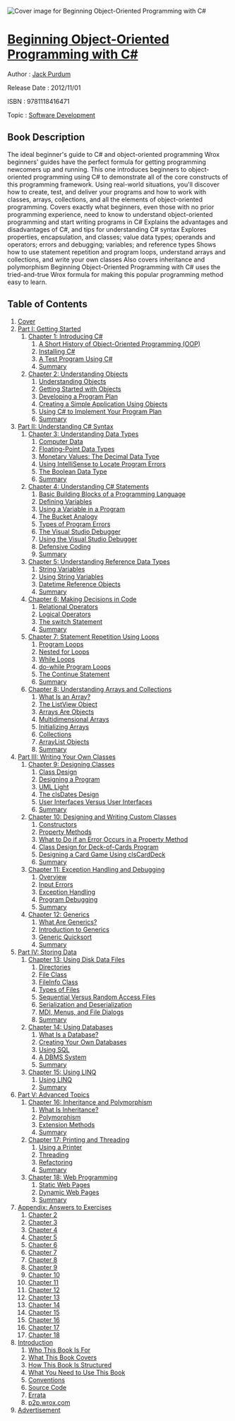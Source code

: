 ![Cover image for Beginning Object-Oriented Programming with C#](https://imgdetail.ebookreading.net/cover/cover/software_development/EB9781118416471.jpg)

[Beginning Object-Oriented Programming with C#](https://ebookreading.net/view/book/Beginning+Object-Oriented+Programming+with+C%23-EB9781118416471_1.html "Beginning Object-Oriented Programming with C#")
====================================================================================================================

Author : [Jack Purdum](https://ebookreading.net/search/author/Jack+Purdum)

Release Date : 2012/11/01

ISBN : 9781118416471

Topic : [Software Development](https://ebookreading.net/search/category/software-development)

Book Description
-----------------

The ideal beginner's guide to C# and object-oriented programming
Wrox beginners' guides have the perfect formula for getting programming newcomers up and running. This one introduces beginners to object-oriented programming using C# to demonstrate all of the core constructs of this programming framework. Using real-world situations, you'll discover how to create, test, and deliver your programs and how to work with classes, arrays, collections, and all the elements of object-oriented programming.
Covers exactly what beginners, even those with no prior programming experience, need to know to understand object-oriented programming and start writing programs in C#
Explains the advantages and disadvantages of C#, and tips for understanding C# syntax
Explores properties, encapsulation, and classes; value data types; operands and operators; errors and debugging; variables; and reference types
Shows how to use statement repetition and program loops, understand arrays and collections, and write your own classes
Also covers inheritance and polymorphism
Beginning Object-Oriented Programming with C# uses the tried-and-true Wrox formula for making this popular programming method easy to learn.
              
Table of Contents
-----------------

1. [Cover](https://ebookreading.net/view/book/Beginning+Object-Oriented+Programming+with+C%23-EB9781118416471_1.html)
1. [Part I: Getting Started](https://ebookreading.net/view/book/Beginning+Object-Oriented+Programming+with+C%23-EB9781118416471_3.html)
    1. [Chapter 1: Introducing C#](https://ebookreading.net/view/book/Beginning+Object-Oriented+Programming+with+C%23-EB9781118416471_4.html)
        1. [A Short History of Object-Oriented  Programming (OOP)](https://ebookreading.net/view/book/Beginning+Object-Oriented+Programming+with+C%23-EB9781118416471_4.html#c01_level1_1)
        1. [Installing C#](https://ebookreading.net/view/book/Beginning+Object-Oriented+Programming+with+C%23-EB9781118416471_4.html#c01_level1_2)
        1. [A Test Program Using C#](https://ebookreading.net/view/book/Beginning+Object-Oriented+Programming+with+C%23-EB9781118416471_4.html#c01_level1_3)
        1. [Summary](https://ebookreading.net/view/book/Beginning+Object-Oriented+Programming+with+C%23-EB9781118416471_4.html#c01_level1_4)
    1. [Chapter 2: Understanding Objects](https://ebookreading.net/view/book/Beginning+Object-Oriented+Programming+with+C%23-EB9781118416471_5.html)
        1. [Understanding Objects](https://ebookreading.net/view/book/Beginning+Object-Oriented+Programming+with+C%23-EB9781118416471_5.html#c02_level1_3)
        1. [Getting Started with Objects](https://ebookreading.net/view/book/Beginning+Object-Oriented+Programming+with+C%23-EB9781118416471_5.html#c02_level1_4)
        1. [Developing a Program Plan](https://ebookreading.net/view/book/Beginning+Object-Oriented+Programming+with+C%23-EB9781118416471_5.html#c02_level1_7)
        1. [Creating a Simple Application Using Objects](https://ebookreading.net/view/book/Beginning+Object-Oriented+Programming+with+C%23-EB9781118416471_5.html#c02_level1_8)
        1. [Using C# to Implement Your Program Plan](https://ebookreading.net/view/book/Beginning+Object-Oriented+Programming+with+C%23-EB9781118416471_5.html#c02_level1_9)
        1. [Summary](https://ebookreading.net/view/book/Beginning+Object-Oriented+Programming+with+C%23-EB9781118416471_5.html#c02_level1_10)
1. [Part II: Understanding C# Syntax](https://ebookreading.net/view/book/Beginning+Object-Oriented+Programming+with+C%23-EB9781118416471_6.html)
    1. [Chapter 3: Understanding Data Types](https://ebookreading.net/view/book/Beginning+Object-Oriented+Programming+with+C%23-EB9781118416471_7.html)
        1. [Computer Data](https://ebookreading.net/view/book/Beginning+Object-Oriented+Programming+with+C%23-EB9781118416471_7.html#c03_level1_1)
        1. [Floating-Point Data Types](https://ebookreading.net/view/book/Beginning+Object-Oriented+Programming+with+C%23-EB9781118416471_7.html#c03_level1_2)
        1. [Monetary Values: The Decimal Data Type](https://ebookreading.net/view/book/Beginning+Object-Oriented+Programming+with+C%23-EB9781118416471_7.html#c03_level1_3)
        1. [Using IntelliSense to Locate Program Errors](https://ebookreading.net/view/book/Beginning+Object-Oriented+Programming+with+C%23-EB9781118416471_7.html#c03_level1_4)
        1. [The Boolean Data Type](https://ebookreading.net/view/book/Beginning+Object-Oriented+Programming+with+C%23-EB9781118416471_7.html#c03_level1_5)
        1. [Summary](https://ebookreading.net/view/book/Beginning+Object-Oriented+Programming+with+C%23-EB9781118416471_7.html#c03_level1_6)
    1. [Chapter 4: Understanding C# Statements](https://ebookreading.net/view/book/Beginning+Object-Oriented+Programming+with+C%23-EB9781118416471_8.html)
        1. [Basic Building Blocks of a Programming Language](https://ebookreading.net/view/book/Beginning+Object-Oriented+Programming+with+C%23-EB9781118416471_8.html#c04_level1_1)
        1. [Defining Variables](https://ebookreading.net/view/book/Beginning+Object-Oriented+Programming+with+C%23-EB9781118416471_8.html#c04_level1_2)
        1. [Using a Variable in a Program](https://ebookreading.net/view/book/Beginning+Object-Oriented+Programming+with+C%23-EB9781118416471_8.html#c04_level1_3)
        1. [The Bucket Analogy](https://ebookreading.net/view/book/Beginning+Object-Oriented+Programming+with+C%23-EB9781118416471_8.html#c04_level1_4)
        1. [Types of Program Errors](https://ebookreading.net/view/book/Beginning+Object-Oriented+Programming+with+C%23-EB9781118416471_8.html#c04_level1_5)
        1. [The Visual Studio Debugger](https://ebookreading.net/view/book/Beginning+Object-Oriented+Programming+with+C%23-EB9781118416471_8.html#c04_level1_6)
        1. [Using the Visual Studio Debugger](https://ebookreading.net/view/book/Beginning+Object-Oriented+Programming+with+C%23-EB9781118416471_8.html#c04_level1_7)
        1. [Defensive Coding](https://ebookreading.net/view/book/Beginning+Object-Oriented+Programming+with+C%23-EB9781118416471_8.html#c04_level1_8)
        1. [Summary](https://ebookreading.net/view/book/Beginning+Object-Oriented+Programming+with+C%23-EB9781118416471_8.html#c04_level1_9)
    1. [Chapter 5: Understanding Reference Data Types](https://ebookreading.net/view/book/Beginning+Object-Oriented+Programming+with+C%23-EB9781118416471_9.html)
        1. [String Variables](https://ebookreading.net/view/book/Beginning+Object-Oriented+Programming+with+C%23-EB9781118416471_9.html#c05_level1_1)
        1. [Using String Variables](https://ebookreading.net/view/book/Beginning+Object-Oriented+Programming+with+C%23-EB9781118416471_9.html#c05_level1_2)
        1. [Datetime Reference Objects](https://ebookreading.net/view/book/Beginning+Object-Oriented+Programming+with+C%23-EB9781118416471_9.html#c05_level1_3)
        1. [Summary](https://ebookreading.net/view/book/Beginning+Object-Oriented+Programming+with+C%23-EB9781118416471_9.html#c05_level1_4)
    1. [Chapter 6: Making Decisions in Code](https://ebookreading.net/view/book/Beginning+Object-Oriented+Programming+with+C%23-EB9781118416471_10.html)
        1. [Relational Operators](https://ebookreading.net/view/book/Beginning+Object-Oriented+Programming+with+C%23-EB9781118416471_10.html#c06_level1_1)
        1. [Logical Operators](https://ebookreading.net/view/book/Beginning+Object-Oriented+Programming+with+C%23-EB9781118416471_10.html#c06_level1_2)
        1. [The switch Statement](https://ebookreading.net/view/book/Beginning+Object-Oriented+Programming+with+C%23-EB9781118416471_10.html#c06_level1_3)
        1. [Summary](https://ebookreading.net/view/book/Beginning+Object-Oriented+Programming+with+C%23-EB9781118416471_10.html#c06_level1_4)
    1. [Chapter 7: Statement Repetition Using Loops](https://ebookreading.net/view/book/Beginning+Object-Oriented+Programming+with+C%23-EB9781118416471_11.html)
        1. [Program Loops](https://ebookreading.net/view/book/Beginning+Object-Oriented+Programming+with+C%23-EB9781118416471_11.html#c07_level1_1)
        1. [Nested for Loops](https://ebookreading.net/view/book/Beginning+Object-Oriented+Programming+with+C%23-EB9781118416471_11.html#c07_level1_2)
        1. [While Loops](https://ebookreading.net/view/book/Beginning+Object-Oriented+Programming+with+C%23-EB9781118416471_11.html#c07_level1_3)
        1. [do-while Program Loops](https://ebookreading.net/view/book/Beginning+Object-Oriented+Programming+with+C%23-EB9781118416471_11.html#c07_level1_4)
        1. [The Continue Statement](https://ebookreading.net/view/book/Beginning+Object-Oriented+Programming+with+C%23-EB9781118416471_11.html#c07_level1_5)
        1. [Summary](https://ebookreading.net/view/book/Beginning+Object-Oriented+Programming+with+C%23-EB9781118416471_11.html#c07_level1_6)
    1. [Chapter 8: Understanding Arrays and Collections](https://ebookreading.net/view/book/Beginning+Object-Oriented+Programming+with+C%23-EB9781118416471_12.html)
        1. [What Is an Array?](https://ebookreading.net/view/book/Beginning+Object-Oriented+Programming+with+C%23-EB9781118416471_12.html#c08_level1_1)
        1. [The ListView Object](https://ebookreading.net/view/book/Beginning+Object-Oriented+Programming+with+C%23-EB9781118416471_12.html#c08_level1_2)
        1. [Arrays Are Objects](https://ebookreading.net/view/book/Beginning+Object-Oriented+Programming+with+C%23-EB9781118416471_12.html#c08_level1_3)
        1. [Multidimensional Arrays](https://ebookreading.net/view/book/Beginning+Object-Oriented+Programming+with+C%23-EB9781118416471_12.html#c08_level1_4)
        1. [Initializing Arrays](https://ebookreading.net/view/book/Beginning+Object-Oriented+Programming+with+C%23-EB9781118416471_12.html#c08_level1_5)
        1. [Collections](https://ebookreading.net/view/book/Beginning+Object-Oriented+Programming+with+C%23-EB9781118416471_12.html#c08_level1_6)
        1. [ArrayList Objects](https://ebookreading.net/view/book/Beginning+Object-Oriented+Programming+with+C%23-EB9781118416471_12.html#c08_level1_7)
        1. [Summary](https://ebookreading.net/view/book/Beginning+Object-Oriented+Programming+with+C%23-EB9781118416471_12.html#c08_level1_8)
1. [Part III: Writing Your Own Classes](https://ebookreading.net/view/book/Beginning+Object-Oriented+Programming+with+C%23-EB9781118416471_13.html)
    1. [Chapter 9: Designing Classes](https://ebookreading.net/view/book/Beginning+Object-Oriented+Programming+with+C%23-EB9781118416471_14.html)
        1. [Class Design](https://ebookreading.net/view/book/Beginning+Object-Oriented+Programming+with+C%23-EB9781118416471_14.html#c09_level1_1)
        1. [Designing a Program](https://ebookreading.net/view/book/Beginning+Object-Oriented+Programming+with+C%23-EB9781118416471_14.html#c09_level1_2)
        1. [UML Light](https://ebookreading.net/view/book/Beginning+Object-Oriented+Programming+with+C%23-EB9781118416471_14.html#c09_level1_3)
        1. [The clsDates Design](https://ebookreading.net/view/book/Beginning+Object-Oriented+Programming+with+C%23-EB9781118416471_14.html#c09_level1_4)
        1. [User Interfaces Versus User Interfaces](https://ebookreading.net/view/book/Beginning+Object-Oriented+Programming+with+C%23-EB9781118416471_14.html#c09_level1_5)
        1. [Summary](https://ebookreading.net/view/book/Beginning+Object-Oriented+Programming+with+C%23-EB9781118416471_14.html#c09_level1_6)
    1. [Chapter 10: Designing and Writing Custom Classes](https://ebookreading.net/view/book/Beginning+Object-Oriented+Programming+with+C%23-EB9781118416471_15.html)
        1. [Constructors](https://ebookreading.net/view/book/Beginning+Object-Oriented+Programming+with+C%23-EB9781118416471_15.html#c10_level1_1)
        1. [Property Methods](https://ebookreading.net/view/book/Beginning+Object-Oriented+Programming+with+C%23-EB9781118416471_15.html#c10_level1_2)
        1. [What to Do if an Error Occurs in a Property Method](https://ebookreading.net/view/book/Beginning+Object-Oriented+Programming+with+C%23-EB9781118416471_15.html#c10_level1_3)
        1. [Class Design for Deck-of-Cards Program](https://ebookreading.net/view/book/Beginning+Object-Oriented+Programming+with+C%23-EB9781118416471_15.html#c10_level1_4)
        1. [Designing a Card Game Using clsCardDeck](https://ebookreading.net/view/book/Beginning+Object-Oriented+Programming+with+C%23-EB9781118416471_15.html#c10_level1_5)
        1. [Summary](https://ebookreading.net/view/book/Beginning+Object-Oriented+Programming+with+C%23-EB9781118416471_15.html#c10_level1_6)
    1. [Chapter 11: Exception Handling and Debugging](https://ebookreading.net/view/book/Beginning+Object-Oriented+Programming+with+C%23-EB9781118416471_16.html)
        1. [Overview](https://ebookreading.net/view/book/Beginning+Object-Oriented+Programming+with+C%23-EB9781118416471_16.html#c11_level1_1)
        1. [Input Errors](https://ebookreading.net/view/book/Beginning+Object-Oriented+Programming+with+C%23-EB9781118416471_16.html#c11_level1_2)
        1. [Exception Handling](https://ebookreading.net/view/book/Beginning+Object-Oriented+Programming+with+C%23-EB9781118416471_16.html#c11_level1_3)
        1. [Program Debugging](https://ebookreading.net/view/book/Beginning+Object-Oriented+Programming+with+C%23-EB9781118416471_16.html#c11_level1_4)
        1. [Summary](https://ebookreading.net/view/book/Beginning+Object-Oriented+Programming+with+C%23-EB9781118416471_16.html#c11_level1_5)
    1. [Chapter 12: Generics](https://ebookreading.net/view/book/Beginning+Object-Oriented+Programming+with+C%23-EB9781118416471_17.html)
        1. [What Are Generics?](https://ebookreading.net/view/book/Beginning+Object-Oriented+Programming+with+C%23-EB9781118416471_17.html#c12_level1_1)
        1. [Introduction to Generics](https://ebookreading.net/view/book/Beginning+Object-Oriented+Programming+with+C%23-EB9781118416471_17.html#c12_level1_2)
        1. [Generic Quicksort](https://ebookreading.net/view/book/Beginning+Object-Oriented+Programming+with+C%23-EB9781118416471_17.html#c12_level1_3)
        1. [Summary](https://ebookreading.net/view/book/Beginning+Object-Oriented+Programming+with+C%23-EB9781118416471_17.html#c12_level1_4)
1. [Part IV: Storing Data](https://ebookreading.net/view/book/Beginning+Object-Oriented+Programming+with+C%23-EB9781118416471_18.html)
    1. [Chapter 13: Using Disk Data Files](https://ebookreading.net/view/book/Beginning+Object-Oriented+Programming+with+C%23-EB9781118416471_19.html)
        1. [Directories](https://ebookreading.net/view/book/Beginning+Object-Oriented+Programming+with+C%23-EB9781118416471_19.html#c13_level1_1)
        1. [File Class](https://ebookreading.net/view/book/Beginning+Object-Oriented+Programming+with+C%23-EB9781118416471_19.html#c13_level1_2)
        1. [FileInfo Class](https://ebookreading.net/view/book/Beginning+Object-Oriented+Programming+with+C%23-EB9781118416471_19.html#c13_level1_3)
        1. [Types of Files](https://ebookreading.net/view/book/Beginning+Object-Oriented+Programming+with+C%23-EB9781118416471_19.html#c13_level1_4)
        1. [Sequential Versus Random Access Files](https://ebookreading.net/view/book/Beginning+Object-Oriented+Programming+with+C%23-EB9781118416471_19.html#c13_level1_5)
        1. [Serialization and Deserialization](https://ebookreading.net/view/book/Beginning+Object-Oriented+Programming+with+C%23-EB9781118416471_19.html#c13_level1_6)
        1. [MDI, Menus, and File Dialogs](https://ebookreading.net/view/book/Beginning+Object-Oriented+Programming+with+C%23-EB9781118416471_19.html#c13_level1_7)
        1. [Summary](https://ebookreading.net/view/book/Beginning+Object-Oriented+Programming+with+C%23-EB9781118416471_19.html#c13_level1_8)
    1. [Chapter 14: Using Databases](https://ebookreading.net/view/book/Beginning+Object-Oriented+Programming+with+C%23-EB9781118416471_20.html)
        1. [What Is a Database?](https://ebookreading.net/view/book/Beginning+Object-Oriented+Programming+with+C%23-EB9781118416471_20.html#c14_level1_1)
        1. [Creating Your Own Databases](https://ebookreading.net/view/book/Beginning+Object-Oriented+Programming+with+C%23-EB9781118416471_20.html#c14_level1_2)
        1. [Using SQL](https://ebookreading.net/view/book/Beginning+Object-Oriented+Programming+with+C%23-EB9781118416471_20.html#c14_level1_3)
        1. [A DBMS System](https://ebookreading.net/view/book/Beginning+Object-Oriented+Programming+with+C%23-EB9781118416471_20.html#c14_level1_4)
        1. [Summary](https://ebookreading.net/view/book/Beginning+Object-Oriented+Programming+with+C%23-EB9781118416471_20.html#c14_level1_5)
    1. [Chapter 15: Using LINQ](https://ebookreading.net/view/book/Beginning+Object-Oriented+Programming+with+C%23-EB9781118416471_21.html)
        1. [Using LINQ](https://ebookreading.net/view/book/Beginning+Object-Oriented+Programming+with+C%23-EB9781118416471_21.html#c15_level1_1)
        1. [Summary](https://ebookreading.net/view/book/Beginning+Object-Oriented+Programming+with+C%23-EB9781118416471_21.html#c15_level1_2)
1. [Part V: Advanced Topics](https://ebookreading.net/view/book/Beginning+Object-Oriented+Programming+with+C%23-EB9781118416471_22.html)
    1. [Chapter 16: Inheritance and Polymorphism](https://ebookreading.net/view/book/Beginning+Object-Oriented+Programming+with+C%23-EB9781118416471_23.html)
        1. [What Is Inheritance?](https://ebookreading.net/view/book/Beginning+Object-Oriented+Programming+with+C%23-EB9781118416471_23.html#c16_level1_1)
        1. [Polymorphism](https://ebookreading.net/view/book/Beginning+Object-Oriented+Programming+with+C%23-EB9781118416471_23.html#c16_level1_2)
        1. [Extension Methods](https://ebookreading.net/view/book/Beginning+Object-Oriented+Programming+with+C%23-EB9781118416471_23.html#c16_level1_3)
        1. [Summary](https://ebookreading.net/view/book/Beginning+Object-Oriented+Programming+with+C%23-EB9781118416471_23.html#c16_level1_4)
    1. [Chapter 17: Printing and Threading](https://ebookreading.net/view/book/Beginning+Object-Oriented+Programming+with+C%23-EB9781118416471_24.html)
        1. [Using a Printer](https://ebookreading.net/view/book/Beginning+Object-Oriented+Programming+with+C%23-EB9781118416471_24.html#c17_level1_1)
        1. [Threading](https://ebookreading.net/view/book/Beginning+Object-Oriented+Programming+with+C%23-EB9781118416471_24.html#c17_level1_2)
        1. [Refactoring](https://ebookreading.net/view/book/Beginning+Object-Oriented+Programming+with+C%23-EB9781118416471_24.html#c17_level1_3)
        1. [Summary](https://ebookreading.net/view/book/Beginning+Object-Oriented+Programming+with+C%23-EB9781118416471_24.html#c17_level1_4)
    1. [Chapter 18: Web Programming](https://ebookreading.net/view/book/Beginning+Object-Oriented+Programming+with+C%23-EB9781118416471_25.html)
        1. [Static Web Pages](https://ebookreading.net/view/book/Beginning+Object-Oriented+Programming+with+C%23-EB9781118416471_25.html#c18_level1_1)
        1. [Dynamic Web Pages](https://ebookreading.net/view/book/Beginning+Object-Oriented+Programming+with+C%23-EB9781118416471_25.html#c18_level1_2)
        1. [Summary](https://ebookreading.net/view/book/Beginning+Object-Oriented+Programming+with+C%23-EB9781118416471_25.html#c18_level1_3)
1. [Appendix: Answers to  Exercises](https://ebookreading.net/view/book/Beginning+Object-Oriented+Programming+with+C%23-EB9781118416471_26.html)
    1. [Chapter 2](https://ebookreading.net/view/book/Beginning+Object-Oriented+Programming+with+C%23-EB9781118416471_26.html#b01_level1_1)
    1. [Chapter 3](https://ebookreading.net/view/book/Beginning+Object-Oriented+Programming+with+C%23-EB9781118416471_26.html#b01_level1_2)
    1. [Chapter 4](https://ebookreading.net/view/book/Beginning+Object-Oriented+Programming+with+C%23-EB9781118416471_26.html#b01_level1_3)
    1. [Chapter 5](https://ebookreading.net/view/book/Beginning+Object-Oriented+Programming+with+C%23-EB9781118416471_26.html#b01_level1_4)
    1. [Chapter 6](https://ebookreading.net/view/book/Beginning+Object-Oriented+Programming+with+C%23-EB9781118416471_26.html#b01_level1_5)
    1. [Chapter 7](https://ebookreading.net/view/book/Beginning+Object-Oriented+Programming+with+C%23-EB9781118416471_26.html#b01_level1_6)
    1. [Chapter 8](https://ebookreading.net/view/book/Beginning+Object-Oriented+Programming+with+C%23-EB9781118416471_26.html#b01_level1_7)
    1. [Chapter 9](https://ebookreading.net/view/book/Beginning+Object-Oriented+Programming+with+C%23-EB9781118416471_26.html#b01_level1_8)
    1. [Chapter 10](https://ebookreading.net/view/book/Beginning+Object-Oriented+Programming+with+C%23-EB9781118416471_26.html#b01_level1_9)
    1. [Chapter 11](https://ebookreading.net/view/book/Beginning+Object-Oriented+Programming+with+C%23-EB9781118416471_26.html#b01_level1_10)
    1. [Chapter 12](https://ebookreading.net/view/book/Beginning+Object-Oriented+Programming+with+C%23-EB9781118416471_26.html#b01_level1_11)
    1. [Chapter 13](https://ebookreading.net/view/book/Beginning+Object-Oriented+Programming+with+C%23-EB9781118416471_26.html#b01_level1_12)
    1. [Chapter 14](https://ebookreading.net/view/book/Beginning+Object-Oriented+Programming+with+C%23-EB9781118416471_26.html#b01_level1_13)
    1. [Chapter 15](https://ebookreading.net/view/book/Beginning+Object-Oriented+Programming+with+C%23-EB9781118416471_26.html#b01_level1_14)
    1. [Chapter 16](https://ebookreading.net/view/book/Beginning+Object-Oriented+Programming+with+C%23-EB9781118416471_26.html#b01_level1_15)
    1. [Chapter 17](https://ebookreading.net/view/book/Beginning+Object-Oriented+Programming+with+C%23-EB9781118416471_26.html#b01_level1_16)
    1. [Chapter 18](https://ebookreading.net/view/book/Beginning+Object-Oriented+Programming+with+C%23-EB9781118416471_26.html#b01_level1_17)
1. [Introduction](https://ebookreading.net/view/book/Beginning+Object-Oriented+Programming+with+C%23-EB9781118416471_32.html)
    1. [Who This Book Is For](https://ebookreading.net/view/book/Beginning+Object-Oriented+Programming+with+C%23-EB9781118416471_32.html#c00_level1_1)
    1. [What This Book Covers](https://ebookreading.net/view/book/Beginning+Object-Oriented+Programming+with+C%23-EB9781118416471_32.html#c00_level1_2)
    1. [How This Book Is Structured](https://ebookreading.net/view/book/Beginning+Object-Oriented+Programming+with+C%23-EB9781118416471_32.html#c00_level1_3)
    1. [What You Need to Use This Book](https://ebookreading.net/view/book/Beginning+Object-Oriented+Programming+with+C%23-EB9781118416471_32.html#c00_level1_4)
    1. [Conventions](https://ebookreading.net/view/book/Beginning+Object-Oriented+Programming+with+C%23-EB9781118416471_32.html#c00_level1_5)
    1. [Source Code](https://ebookreading.net/view/book/Beginning+Object-Oriented+Programming+with+C%23-EB9781118416471_32.html#c00_level1_6)
    1. [Errata](https://ebookreading.net/view/book/Beginning+Object-Oriented+Programming+with+C%23-EB9781118416471_32.html#c00_level1_7)
    1. [p2p.wrox.com](https://ebookreading.net/view/book/Beginning+Object-Oriented+Programming+with+C%23-EB9781118416471_32.html#c00_level1_8)
1. [Advertisement](https://ebookreading.net/view/book/Beginning+Object-Oriented+Programming+with+C%23-EB9781118416471_33.html)
